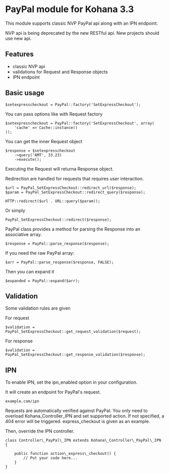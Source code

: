 # PayPal module for Kohana 3.3

This module supports classic NVP PayPal api along with an IPN endpoint.

NVP api is being deprecated by the new RESTful api. New projects should use new api.

## Features

* classic NVP api
* validations for Request and Response objects
* IPN endpoint

## Basic usage

    $setexpresscheckout = PayPal::factory('SetExpressCheckout');

You can pass options like with Request factory

    $setexpresscheckout = PayPal::factory('SetExpressCheckout', array(
        'cache' => Cache::instance()
    ));

You can get the inner Request object

    $response = $setexpresscheckout
        ->query('AMT', 33.23)
        ->execute();

Executing the Request will returna Response object.

Redirection are handled for requests that requires user interaction.

    $url = PayPal_SetExpressCheckout::redirect_url($response);
    $param = PayPal_SetExpressCheckout::redirect_query($response);

    HTTP::redirect($url . URL::query($param));

Or simply

    PayPal_SetExpressCheckout::redirect($response);

PayPal class provides a method for parsing the Response into an associative array.

    $response = PayPal::parse_response($response);

If you need the raw PayPal array:

    $arr = PayPal::parse_response($response, FALSE);

Then you can expand it

    $expanded = PayPal::expand($arr);

## Validation

Some validation rules are given

For request

    $validation = PayPal_SetExpressCheckout::get_request_validation($request);

For response

    $validation = PayPal_SetExpressCheckout::get_response_validation($response);

## IPN

To enable IPN, set the ipn\_enabled option in your configuration.

It will create an endpoint for PayPal's request.

    example.com/ipn

Requests are automatically verified against PayPal. You only need to overload Kohana\_Controller\_IPN and set supported action. If not specified, a 404 error will be triggered. express\_checkout is given as an example.

Then, override the IPN controller.

    class Controller\_PayPal\_IPN extends Kohana\_Controller\_PayPal\_IPN {

        public function action\_express\_checkout() {
            // Put your code here...
        }
    }
